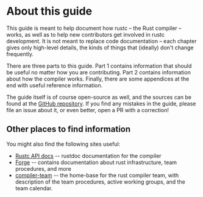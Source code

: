 # About this guide

This guide is meant to help document how rustc – the Rust compiler –
works, as well as to help new contributors get involved in rustc
development. It is not meant to replace code documentation – each
chapter gives only high-level details, the kinds of things that
(ideally) don't change frequently.

There are three parts to this guide. Part 1 contains information that should
be useful no matter how you are contributing. Part 2 contains information
about how the compiler works. Finally, there are some appendices at the
end with useful reference information.

The guide itself is of course open-source as well, and the sources can
be found at the [GitHub repository]. If you find any mistakes in the
guide, please file an issue about it, or even better, open a PR
with a correction!

## Other places to find information

You might also find the following sites useful:

- [Rustc API docs] -- rustdoc documentation for the compiler
- [Forge] -- contains documentation about rust infrastructure, team procedures, and more
- [compiler-team] -- the home-base for the rust compiler team, with description
  of the team procedures, active working groups, and the team calendar.

[GitHub repository]: https://github.com/rust-lang/rustc-dev-guide/
[Rustc API docs]: https://doc.rust-lang.org/nightly/nightly-rustc/rustc-middle/
[Forge]: https://forge.rust-lang.org/
[compiler-team]: https://github.com/rust-lang/compiler-team/
